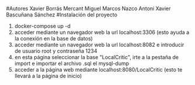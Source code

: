 #Autores
Xavier Borrás Mercant
Miguel Marcos Nazco
Antoni Xavier Bascuñana Sánchez
#Instalación del proyecto
1. docker-compose up -d
2. acceder mediante un navegador web la url localhost:3306 (esto ayuda a la conexión en la base de datos)
3. acceder mediante un navegador web la url localhost:8082 e introducir de usuario root y contraseña 1234
4. en esta página seleccionar la base "LocalCritic", irte a la pestaña de import e importar el archivo .sql el mysql-dump
5. acceder a la página web mediante localhost:8080/LocalCritic (esto te llevará a la página de inicio)
